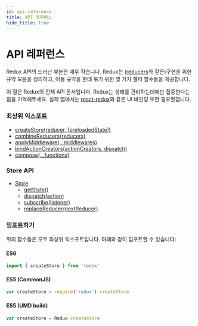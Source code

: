 ```yaml
---
id: api-reference
title: API 레퍼런스
hide_title: true
---
```


# API 레퍼런스

Redux API의 드러난 부분은 매우 작습니다. Redux는 ([reducers](../Glossary.md#리듀서)와 같은)구현을 위한 규약 모음을 정의하고, 이들 규약을 한데 묶기 위한 몇 가지 헬퍼 함수들을 제공합니다.

이 절은 Redux의 전체 API 문서입니다. Redux는 상태를 관리하는데에만 집중한다는 점을 기억해두세요. 실제 앱에서는 [react-redux](https://github.com/gaearon/react-redux)와 같은 UI 바인딩 또한 필요할겁니다.

### 최상위 익스포트

- [createStore(reducer, [preloadedState])](createStore.md)
- [combineReducers(reducers)](combineReducers.md)
- [applyMiddleware(...middlewares)](applyMiddleware.md)
- [bindActionCreators(actionCreators, dispatch)](bindActionCreators.md)
- [compose(...functions)](compose.md)

### Store API

- [Store](Store.md)
  - [getState()](Store.md#getState)
  - [dispatch(action)](Store.md#dispatch)
  - [subscribe(listener)](Store.md#subscribe)
  - [replaceReducer(nextReducer)](Store.md#replaceReducer)

### 임포트하기

위의 함수들은 모두 최상위 익스포트입니다. 아래와 같이 임포트할 수 있습니다:

#### ES6

```js
import { createStore } from 'redux'
```

#### ES5 (CommonJS)

```js
var createStore = require('redux').createStore
```

#### ES5 (UMD build)

```js
var createStore = Redux.createStore
```
